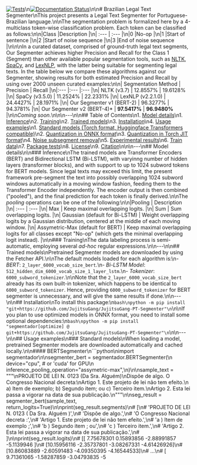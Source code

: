 [![Tests](https://github.com/JujitsuGang/JujitsuGang-PT-Segmenter/actions/workflows/tests.yml/badge.svg)](https://github.com/JujitsuGang/JujitsuGang-PT-Segmenter/actions/workflows/tests.yml)\n[![Documentation Status](https://readthedocs.org/projects/JujitsuGang-PT-Segmenter/badge/?version=latest)](https://JujitsuGang-PT-Segmenter.readthedocs.io/en/latest/?badge=latest)\n\n# Brazilian Legal Text Segmenter\nThis project presents a Legal Text Segmenter for Portuguese-Brazilian language.\n\nThe segmentation problem is formalized here by a 4-multiclass token-wise classification problem. Each token can be classified as follows:\n\n|Class |Description |\n| :--- | :--- |\n|0 |No-op |\n|1 |Start of sentence |\n|2 |Start of noise sequence |\n|3 |End of noise sequence |\n\n\nIn a curated dataset, comprised of ground-truth legal text segments, Our Segmenter achieves higher Precision and Recall for the Class 1 (Segment) than other available popular segmentation tools, such as [NLTK](https://github.com/nltk/nltk), [SpaCy](https://github.com/explosion/spaCy), and [LexNLP](https://github.com/LexPredict/lexpredict-lexnlp), with the latter being suitable for segmenting legal texts. In the table below we compare these algorithms against our Segmenter, showing results for both estimated Precision and Recall by using over 2000 unseen curated examples:\n\n| Segmentation Method | Precision | Recall |\n|:--- |:--- |:--- |\n| NLTK (v3.7) | 12.8557% | 19.6128% |\n| SpaCy (v3.5.0) | 11.2524% | 22.2331% |\n| LexNLP (v2.2.1.0) | 24.4427% | 28.1971% |\n| Our Segmenter v1 (BERT-2) | 96.3277% | 94.3781% |\n| Our Segmenter v2 (BERT-4)* | **97.5417%** | **96.9480%** |\n\n*Coming soon.*\n\n\n---\n\n## Table of Contents\n1. [Model details](#model-details)\n1. [Inference](#inference)\n2. [Training](#training)\n2. [Trained models](#trained-models)\n3. [Installation](#installation)\n4. [Usage examples](#usage-examples)\n1. [Standard models (Torch format, Huggingface Transformers compatible)](#standard-models)\n2. [Quantization in ONNX format](#quantization-in-onnx-format)\n3. [Quantization in Torch JIT format](#quantization-in-torch-jit-format)\n4. [Noise subsegment removal](#noise-subsegment-removal)\n5. [Experimental results](#experimental-results)\n6. [Train data](#train-data)\n7. [Package tests](#package-tests)\n8. [License](#license)\n9. [Citation](#citation)\n\n\n---\n## Model details\n\n### Inference\nThe trained models are Transformer Encoders (BERT) and Bidirectional LSTM (Bi-LSTM), with varyinng number of hidden layers (transformer blocks), and with support to up to 1024 subword tokens for BERT models. Since legal texts may exceed this limit, the present framework pre-segment the text into possibly overlapping 1024 subword windows automatically in a moving window fashion, feeding them to the Transformer Encoder independently. The encoder output is then combined ("pooled"), and the final prediction for each token is finally derived.\n\nThe *pooling* operations can be one of the following:\n\n|Pooling | Description |\n| :--- | :--- |\n| Max | Keep maximal overlapping logits. |\n| Sum | Sum overlapping logits. |\n| Gaussian (default for Bi-LSTM) | Weight overlapping logits by a Gaussian distribution, centered at the middle of each moving window. |\n| Assymetric-Max (default for BERT) | Keep maximal overlapping logits for all classes except "No-op" (which gets the minimal overlapping logit instead). |\n\n### Training\nThe data labeling process is semi-automatic, employing several *ad-hoc* regular expressions.\n\n---\n\n## Trained models\nPretrained Segmenter models are downloaded by using the Fetcher API.\n\nThe default models loaded for each algorithm is:\n- *BERT*: `2_layer_6000_vocab_size_bert`.\n- *Bi-LSTM Model*: `512_hidden_dim_6000_vocab_size_1_layer_lstm`.\n- *Tokenizer*: `6000_subword_tokenizer`.\n\nNote that the `2_layer_6000_vocab_size_bert` already has its own built-in tokenizer, which happens to be identical to `6000_subword_tokenizer`. Hence, providing `6000_subword_tokenizer` for BERT segmenter is unnecessary, and will give the same results if done.\n\n---\n\n## Installation\nTo install this package:\n```bash\npython -m pip install "git+https://github.com/JujitsuGang/JujitsuGang-PT-Segmenter"\n```\n\nIf you plan to use optimized models in ONNX format, you need to install some optional dependencies:\n```bash\npython -m pip install "segmentador[optimize] @ git+https://github.com/JujitsuGang/JujitsuGang-PT-Segmenter"\n```\n\n---\n\n## Usage examples\n### Standard models\nWhen loading a model, pretrained Segmenter models are downloaded automatically and cached locally.\n\n#### BERTSegmenter\n```python\nimport segmentador\n\nsegmenter_bert = segmentador.BERTSegmenter(\n    device="cpu",  # or 'cuda' for GPU\n    inference_pooling_operation="assymetric-max",\n)\n\nsample_text = """\nPROJETO DE LEI N. 0123 (Da Sra. Alguém)\nDispõe de algo. O Congresso Nacional decreta:\nArtigo 1. Este projeto de lei não tem efeito.\n    a) Item de exemplo; b) Segundo item; ou c) Terceiro item.\nArtigo 2. Esta lei passa a vigorar na data de sua publicação.\n"""\n\nseg_result = segmenter_bert(sample_text, return_logits=True)\n\nprint(seg_result.segments)\n# [\n#     'PROJETO DE LEI N. 0123 ( Da Sra. Alguém )',\n#     'Dispõe de algo.',\n#     'O Congresso Nacional decreta :',\n#     'Artigo 1. Este projeto de lei não tem efeito.',\n#     'a ) Item de exemplo ;',\n#     'b ) Segundo item ; ou',\n#     'c ) Terceiro item.',\n#     'Artigo 2. Esta lei passa a vigorar na data de sua publicação.',\n# ]\n\nprint(seg_result.logits)\n# [[ 7.75678301  0.15893856 -2.88991857 -5.1139946 ]\n#  [10.15956116 -2.35737801 -3.08267331 -4.61426926]\n#  [10.86083889 -2.60591483 -4.09350395 -4.16544533]\n#  ...\n#  [ 9.71361065 -1.58287859 -3.04793835 -5